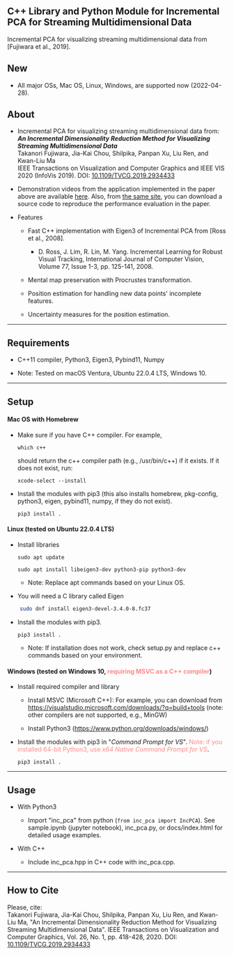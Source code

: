 ## C++ Library and Python Module for Incremental PCA for Streaming Multidimensional Data

Incremental PCA for visualizing streaming multidimensional data from [Fujiwara et al., 2019].

New
-----
* All major OSs, Mac OS, Linux, Windows, are supported now (2022-04-28).

About
-----
* Incremental PCA for visualizing streaming multidimensional data from:    
***An Incremental Dimensionality Reduction Method for Visualizing Streaming Multidimensional Data***    
Takanori Fujiwara, Jia-Kai Chou, Shilpika, Panpan Xu, Liu Ren, and Kwan-Liu Ma   
IEEE Transactions on Visualization and Computer Graphics and IEEE VIS 2020 (InfoVis 2019).
DOI: [10.1109/TVCG.2019.2934433](https://doi.org/10.1109/TVCG.2019.2934433)

* Demonstration videos from the application implemented in the paper above are available [here](https://takanori-fujiwara.github.io/s/inc-dr/index.html). Also, from [the same site](https://takanori-fujiwara.github.io/s/inc-dr/index.html), you can download a source code to reproduce the performance evaluation in the paper.

* Features
  * Fast C++ implementation with Eigen3 of Incremental PCA from [Ross et al., 2008].
    * D. Ross, J. Lim, R. Lin, M. Yang. Incremental Learning for Robust Visual Tracking, International Journal of Computer Vision, Volume 77, Issue 1-3, pp. 125-141, 2008.

  * Mental map preservation with Procrustes transformation.

  * Position estimation for handling new data points' incomplete features.

  * Uncertainty measures for the position estimation.

******

Requirements
-----
* C++11 compiler, Python3, Eigen3, Pybind11, Numpy

* Note: Tested on macOS Ventura, Ubuntu 22.0.4 LTS, Windows 10.

******

Setup
-----
#### Mac OS with Homebrew

* Make sure if you have C++ compiler. For example,

  `which c++`

  should return the c++ compiler path (e.g., /usr/bin/c++) if it exists. If it does not exist, run:

  `xcode-select --install`

* Install the modules with pip3 (this also installs homebrew, pkg-config, python3, eigen, pybind11, numpy, if they do not exist).

    `pip3 install .`

#### Linux (tested on Ubuntu 22.0.4 LTS)
* Install libraries

    `sudo apt update`

    `sudo apt install libeigen3-dev python3-pip python3-dev`

    * Note: Replace apt commands based on your Linux OS.

* You will need a C library called Eigen
```sh
    sudo dnf install eigen3-devel-3.4.0-8.fc37
```

* Install the modules with pip3.

    `pip3 install .`

    * Note: If installation does not work, check setup.py and replace c++ commands based on your environment.


#### Windows (tested on Windows 10, <span style="color:#ff8888">requiring MSVC as a C++ compiler</span>)
* Install required compiler and library

    - Install MSVC (Microsoft C++): For example, you can download from https://visualstudio.microsoft.com/downloads/?q=build+tools
      (note: other compilers are not supported, e.g., MinGW)

    - Install Python3 (https://www.python.org/downloads/windows/)

* Install the modules with pip3 in "*Command Prompt for VS*". <span style="color:#ff8888">Note: if you installed 64-bit Python3, use *x64 Native Command Prompt for VS*</span>.

    `pip3 install .`


******

Usage
-----
* With Python3
    * Import "inc_pca" from python (`from inc_pca import IncPCA`). See sample.ipynb (jupyter notebook), inc_pca.py, or docs/index.html for detailed usage examples.

* With C++
    * Include inc_pca.hpp in C++ code with inc_pca.cpp.

******

## How to Cite
Please, cite:    
Takanori Fujiwara, Jia-Kai Chou, Shilpika, Panpan Xu, Liu Ren, and Kwan-Liu Ma, "An Incremental Dimensionality Reduction Method for Visualizing Streaming Multidimensional Data".
IEEE Transactions on Visualization and Computer Graphics, Vol. 26, No. 1, pp. 418-428, 2020.
DOI: [10.1109/TVCG.2019.2934433](https://doi.org/10.1109/TVCG.2019.2934433)
